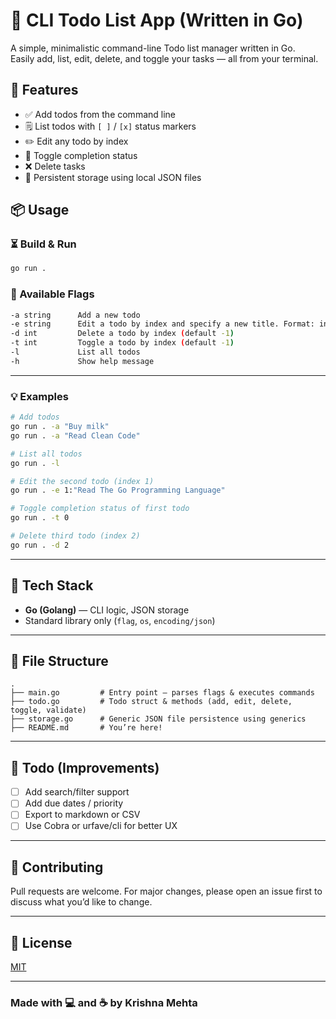 # 📝 CLI Todo List App (Written in Go)

A simple, minimalistic command-line Todo list manager written in Go.  
Easily add, list, edit, delete, and toggle your tasks — all from your terminal.

## 🚀 Features

- ✅ Add todos from the command line
- 🗒️ List todos with `[ ]` / `[x]` status markers
- ✏️ Edit any todo by index
- 🔁 Toggle completion status
- ❌ Delete tasks
- 💾 Persistent storage using local JSON files

## 📦 Usage

### ⏳ Build & Run

```bash
go run .
```

### 🔧 Available Flags

```bash
-a string      Add a new todo
-e string      Edit a todo by index and specify a new title. Format: index:new_title
-d int         Delete a todo by index (default -1)
-t int         Toggle a todo by index (default -1)
-l             List all todos
-h             Show help message
```

---

### 💡 Examples

```bash
# Add todos
go run . -a "Buy milk"
go run . -a "Read Clean Code"

# List all todos
go run . -l

# Edit the second todo (index 1)
go run . -e 1:"Read The Go Programming Language"

# Toggle completion status of first todo
go run . -t 0

# Delete third todo (index 2)
go run . -d 2
```

---

## 🧠 Tech Stack

- **Go (Golang)** — CLI logic, JSON storage
- Standard library only (`flag`, `os`, `encoding/json`)

---

## 📁 File Structure

```
.
├── main.go         # Entry point — parses flags & executes commands
├── todo.go         # Todo struct & methods (add, edit, delete, toggle, validate)
├── storage.go      # Generic JSON file persistence using generics
├── README.md       # You’re here!
```

---

## 📌 Todo (Improvements)

- [ ] Add search/filter support
- [ ] Add due dates / priority
- [ ] Export to markdown or CSV
- [ ] Use Cobra or urfave/cli for better UX

---

## 🙌 Contributing

Pull requests are welcome. For major changes, please open an issue first to discuss what you’d like to change.

---

## 📃 License

[MIT](LICENSE)

---

### Made with 💻 and ☕ by Krishna Mehta